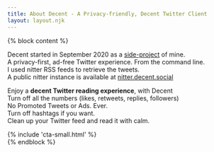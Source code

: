 ```yaml
---
title: About Decent - A Privacy-friendly, Decent Twitter Client
layout: layout.njk
---
```


{% block content %}
<section class=" text-left">
  <div class="container">
    <div class="row mt-5 mb-5">
      <div class="col-lg-12 mx-auto">
        <p class="lead">
        Decent started in September 2020 as a <a href="/cli">side-project</a> of mine.
        <br>
        A privacy-first, ad-free Twitter experience. From the command line.
        <br>
        I used nitter RSS feeds to retrieve the tweets.
        <br>
        A public nitter instance is available at <a href="https://nitter.decent.social" target="_blank">nitter.decent.social</a>
        </p>
      </div>
      <div class="col-lg-12 mx-auto">
        <p class="lead">
          Enjoy a <b>decent Twitter reading experience</b>, with Decent
          <br>
          Turn off all the numbers (likes, retweets, replies, followers)
          <br>
          No Promoted Tweets or Ads. Ever.
          <br>
          Turn off hashtags if you want.
          <br>
          Clean up your Twitter feed and read it with calm.
          <br>
        </p>
      </div>
      <div class="col-lg-12 mx-auto">
        {% include 'cta-small.html' %}
      </div>
    </div>
  </div>
</section>
{% endblock %}